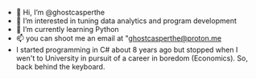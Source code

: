 - 👋 Hi, I’m @ghostcasperthe
- 👀 I’m interested in tuning data analytics and program development 
- 🌱 I’m currently learning Python 
- 📫 you can shoot me an email at "ghostcasperthe@proton.me
- I started programming in C# about 8 years ago but stopped when I wen't to University in pursuit of a career in boredom (Economics).  So, back behind the keyboard.
